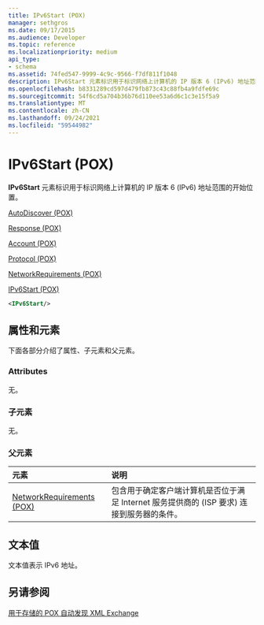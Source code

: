 ```yaml
---
title: IPv6Start (POX)
manager: sethgros
ms.date: 09/17/2015
ms.audience: Developer
ms.topic: reference
ms.localizationpriority: medium
api_type:
- schema
ms.assetid: 74fed547-9999-4c9c-9566-f7df811f1048
description: IPv6Start 元素标识用于标识网络上计算机的 IP 版本 6 (IPv6) 地址范围的开始位置。
ms.openlocfilehash: b8331289cd597d479fb873c43c88fb4a9fdfe69c
ms.sourcegitcommit: 54f6cd5a704b36b76d110ee53a6d6c1c3e15f5a9
ms.translationtype: MT
ms.contentlocale: zh-CN
ms.lasthandoff: 09/24/2021
ms.locfileid: "59544982"
---
```

# <a name="ipv6start-pox"></a>IPv6Start (POX)

**IPv6Start** 元素标识用于标识网络上计算机的 IP 版本 6 (IPv6) 地址范围的开始位置。 
  
[AutoDiscover (POX)](autodiscover-pox.md)
  
[Response (POX)](response-pox.md)
  
[Account (POX)](account-pox.md)
  
[Protocol (POX)](protocol-pox.md)
  
[NetworkRequirements (POX)](networkrequirements-pox.md)
  
[IPv6Start (POX)](ipv6start-pox.md)
  
```xml
<IPv6Start/>
```

## <a name="attributes-and-elements"></a>属性和元素

下面各部分介绍了属性、子元素和父元素。
  
### <a name="attributes"></a>Attributes

无。
  
### <a name="child-elements"></a>子元素

无。
  
### <a name="parent-elements"></a>父元素

|**元素**|**说明**|
|:-----|:-----|
|[NetworkRequirements (POX)](networkrequirements-pox.md) <br/> |包含用于确定客户端计算机是否位于满足 Internet 服务提供商的 (ISP 要求) 连接到服务器的条件。  <br/> |
   
## <a name="text-value"></a>文本值

文本值表示 IPv6 地址。
  
## <a name="see-also"></a>另请参阅



[用于存储的 POX 自动发现 XML Exchange](pox-autodiscover-xml-elements-for-exchange.md)

